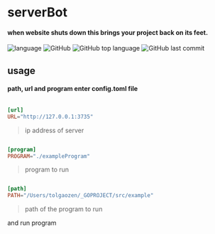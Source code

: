 # serverBot

#### when website shuts down this brings your project back on its feet.

![language](https://img.shields.io/badge/language-go-%236AD7E4.svg)
![GitHub](https://img.shields.io/github/license/tolgaOzen/serverBot.svg)
![GitHub top language](https://img.shields.io/github/languages/top/tolgaOzen/serverBot.svg)
![GitHub last commit](https://img.shields.io/github/last-commit/tolgaOzen/serverBot.svg)

## usage

#### path, url and  program enter config.toml file

```toml

[url]
URL="http://127.0.0.1:3735"

```

> ip address of server

```toml

[program]
PROGRAM="./exampleProgram"

```

> program to run


```toml

[path]
PATH="/Users/tolgaozen/_GOPROJECT/src/example"

```

> path of the program to run


and run program
